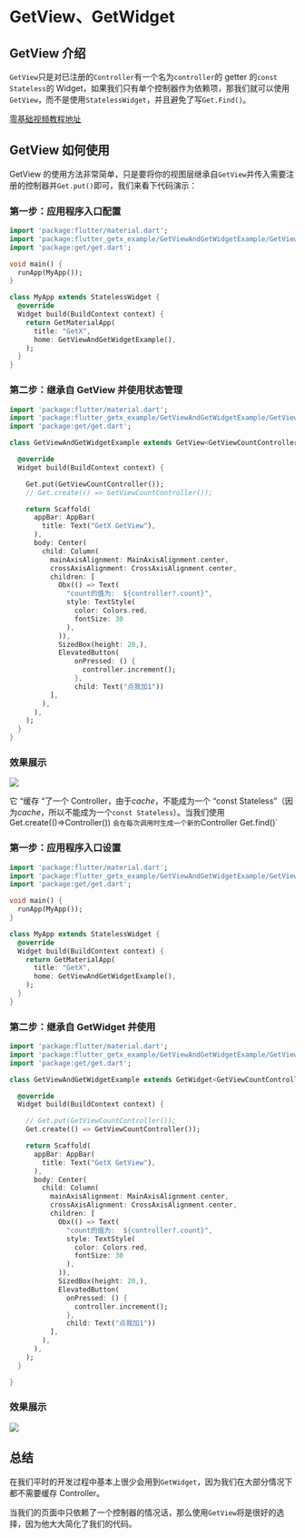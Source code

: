 # GetView、GetWidget

## GetView 介绍

`GetView`只是对已注册的`Controller`有一个名为`controller`的 getter 的`const Stateless`的 Widget，如果我们只有单个控制器作为依赖项，那我们就可以使用`GetView`，而不是使用`StatelessWidget`，并且避免了写`Get.Find()`。

[零基础视频教程地址](https://www.bilibili.com/video/BV1uq4y1U7fF?p=16)

## GetView 如何使用

GetView 的使用方法非常简单，只是要将你的视图层继承自`GetView`并传入需要注册的控制器并`Get.put()`即可，我们来看下代码演示：

### 第一步：应用程序入口配置

```dart
import 'package:flutter/material.dart';
import 'package:flutter_getx_example/GetViewAndGetWidgetExample/GetViewAndGetWidgetExample.dart';
import 'package:get/get.dart';

void main() {
  runApp(MyApp());
}

class MyApp extends StatelessWidget {
  @override
  Widget build(BuildContext context) {
    return GetMaterialApp(
      title: "GetX",
      home: GetViewAndGetWidgetExample(),
    );
  }
}
```

### 第二步：继承自 GetView 并使用状态管理

```dart
import 'package:flutter/material.dart';
import 'package:flutter_getx_example/GetViewAndGetWidgetExample/GetViewCountController.dart';
import 'package:get/get.dart';

class GetViewAndGetWidgetExample extends GetView<GetViewCountController> {

  @override
  Widget build(BuildContext context) {

    Get.put(GetViewCountController());
    // Get.create(() => GetViewCountController());

    return Scaffold(
      appBar: AppBar(
        title: Text("GetX GetView"),
      ),
      body: Center(
        child: Column(
          mainAxisAlignment: MainAxisAlignment.center,
          crossAxisAlignment: CrossAxisAlignment.center,
          children: [
            Obx(() => Text(
              "count的值为:  ${controller?.count}",
              style: TextStyle(
                color: Colors.red,
                fontSize: 30
              ),
            )),
            SizedBox(height: 20,),
            ElevatedButton(
                onPressed: () {
                  controller.increment();
                },
                child: Text("点我加1"))
          ],
        ),
      ),
    );
  }
}
```

### 效果展示

[![](./static/getx_getview.gif)](./static/getx_getview.gif)

它 “缓存 “了一个 Controller，由于*cache*，不能成为一个 “const Stateless”（因为*cache*，所以不能成为一个`const Stateless`）。当我们使用 Get.create(()=>Controller()) `会在每次调用时生成一个新的`Controller Get.find()`

### 第一步：应用程序入口设置

```dart
import 'package:flutter/material.dart';
import 'package:flutter_getx_example/GetViewAndGetWidgetExample/GetViewAndGetWidgetExample.dart';
import 'package:get/get.dart';

void main() {
  runApp(MyApp());
}

class MyApp extends StatelessWidget {
  @override
  Widget build(BuildContext context) {
    return GetMaterialApp(
      title: "GetX",
      home: GetViewAndGetWidgetExample(),
    );
  }
}
```

### 第二步：继承自 GetWidget 并使用

```dart
import 'package:flutter/material.dart';
import 'package:flutter_getx_example/GetViewAndGetWidgetExample/GetViewCountController.dart';
import 'package:get/get.dart';

class GetViewAndGetWidgetExample extends GetWidget<GetViewCountController> {

  @override
  Widget build(BuildContext context) {

    // Get.put(GetViewCountController());
    Get.create(() => GetViewCountController());

    return Scaffold(
      appBar: AppBar(
        title: Text("GetX GetView"),
      ),
      body: Center(
        child: Column(
          mainAxisAlignment: MainAxisAlignment.center,
          crossAxisAlignment: CrossAxisAlignment.center,
          children: [
            Obx(() => Text(
              "count的值为:  ${controller?.count}",
              style: TextStyle(
                color: Colors.red,
                fontSize: 30
              ),
            )),
            SizedBox(height: 20,),
            ElevatedButton(
              onPressed: () {
                controller.increment();
              },
              child: Text("点我加1"))
          ],
        ),
      ),
    );
  }

}
```

### 效果展示

[![](./static/getx_getview.gif)](./static/getx_getview.gif)

## 总结

在我们平时的开发过程中基本上很少会用到`GetWidget`，因为我们在大部分情况下都不需要缓存 Controller。

当我们的页面中只依赖了一个控制器的情况话，那么使用`GetView`将是很好的选择，因为他大大简化了我们的代码。
